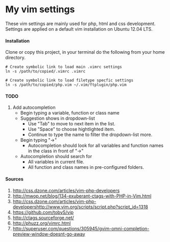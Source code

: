 My vim settings
===============
These vim settings are mainly used for php, html and css development.
Settings are applied on a default vim installation on Ubuntu 12.04 LTS.

#### Installation
Clone or copy this project, in your terminal do the following from your home directory.

    # Create symbolic link to load main .vimrc settings
    ln -s /path/to/copied/.vimrc .vimrc

    # Create symbolic link to load filetype specfic settings
    ln -s /path/to/copied/php.vim ~/.vim/ftplugin/php.vim


#### TODO

1. Add autocompletion
    - Begin typing a variable, function or class name
    - Suggestion shows in dropdown-list
        * Use "Tab" to move to next item in the list.
        * Use "Space" to choose hightlighted item.
        * Continue to type the name to filter the dropdown-list more.
    - Begin typing "->"
        * Autocompletion should look for all variables and function names 
            in the class in front of "->"
    - Autocompletion should search for
        * All variables in current file.
        * All function and class names in pre-configured folders.

#### Sources

1. http://css.dzone.com/articles/vim-php-developers
1. http://mwop.net/blog/134-exuberant-ctags-with-PHP-in-Vim.html
1. http://css.dzone.com/articles/vim-php-developershttp://www.vim.org/scripts/script.php?script_id=1318
1. https://github.com/tobyS/vip
1. http://ctags.sourceforge.net/
1. http://phuzz.org/vimrc.html
1. http://superuser.com/questions/305945/gvim-omni-completion-preview-window-doesnt-go-away
